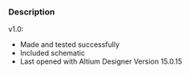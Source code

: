 ### Description

v1.0:
- Made and tested successfully
- Included schematic
- Last opened with Altium Designer Version 15.0.15



